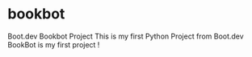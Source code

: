 # bookbot
Boot.dev Bookbot Project
This is my first Python Project from Boot.dev
BookBot is my first project !